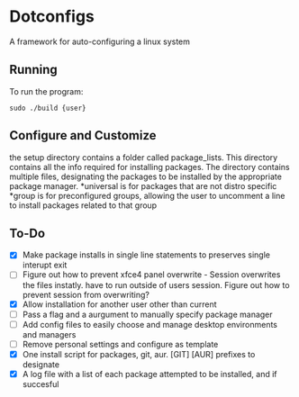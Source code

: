 # Dotconfigs

A framework for auto-configuring a linux system

## Running

To run the program:
    
    sudo ./build {user}

## Configure and Customize

the setup directory contains a folder called package_lists. This directory contains all the info required for installing packages. The directory contains multiple files, designating the packages to be installed by the appropriate package manager.
*universal is for packages that are not distro specific
*group is for preconfigured groups, allowing the user to uncomment a line to install packages related to that group

## To-Do

- [x] Make package installs in single line statements to preserves single interupt exit
- [ ] Figure out how to prevent xfce4 panel overwrite - Session overwrites the files instatly. have to run outside of users session. Figure out how to prevent session from overwriting?
- [x] Allow installation for another user other than current
- [ ] Pass a flag and a aurgument to manually specify package manager
- [ ] Add config files to easily choose and manage desktop environments and managers
- [ ] Remove personal settings and configure as template
- [x] One install script for packages, git, aur. [GIT] [AUR] prefixes to designate
- [x] A log file with a list of each package attempted to be installed, and if succesful
